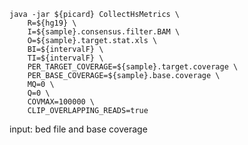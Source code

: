 
    java -jar ${picard} CollectHsMetrics \
        R=${hg19} \
        I=${sample}.consensus.filter.BAM \
        O=${sample}.target.stat.xls \
        BI=${intervalF} \
        TI=${intervalF} \
        PER_TARGET_COVERAGE=${sample}.target.coverage \
        PER_BASE_COVERAGE=${sample}.base.coverage \
        MQ=0 \
        Q=0 \
        COVMAX=100000 \
        CLIP_OVERLAPPING_READS=true

input: bed file and base coverage


